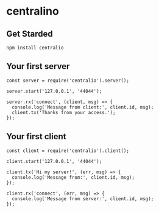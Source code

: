 # centralino

## Get Starded
```
npm install centralio
```

## Your first server
```
const server = require('centralio').server();

server.start('127.0.0.1', '44044');

server.rx('connect', (client, msg) => {
  console.log('Message from client:', client.id, msg);  
  client.tx('Thanks from your access.');
});
```

## Your first client
```
const client = require('centralio').client();

client.start('127.0.0.1', '44044');

client.tx('Hi my server!', (err, msg) => {
  console.log('Message from:', client.id, msg);    
});

client.rx('connect', (err, msg) => {
  console.log('Message from server:', client.id, msg);    
});
```
